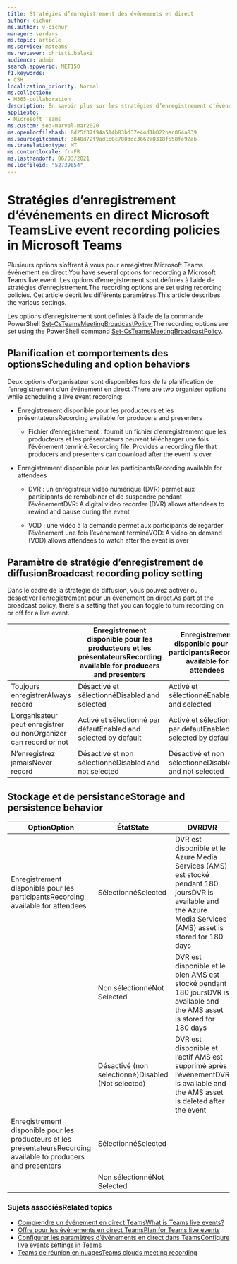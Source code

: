 ```yaml
---
title: Stratégies d’enregistrement des événements en direct
author: cichur
ms.author: v-cichur
manager: serdars
ms.topic: article
ms.service: msteams
ms.reviewer: christi.balaki
audience: admin
search.appverid: MET150
f1.keywords:
- CSH
localization_priority: Normal
ms.collection:
- M365-collaboration
description: En savoir plus sur les stratégies d’enregistrement d’événements en direct.
appliesto:
- Microsoft Teams
ms.custom: seo-marvel-mar2020
ms.openlocfilehash: 8d25f37f94a514b83bd37e44d1b022bac064a839
ms.sourcegitcommit: 3840d72f9ad1c0c7803dc3662a0318f558fe92ab
ms.translationtype: MT
ms.contentlocale: fr-FR
ms.lasthandoff: 06/03/2021
ms.locfileid: "52739654"
---
```

# <a name="live-event-recording-policies-in-microsoft-teams"></a><span data-ttu-id="39710-103">Stratégies d’enregistrement d’événements en direct Microsoft Teams</span><span class="sxs-lookup"><span data-stu-id="39710-103">Live event recording policies in Microsoft Teams</span></span>

<span data-ttu-id="39710-104">Plusieurs options s’offrent à vous pour enregistrer Microsoft Teams événement en direct.</span><span class="sxs-lookup"><span data-stu-id="39710-104">You have several options for recording a Microsoft Teams live event.</span></span> <span data-ttu-id="39710-105">Les options d’enregistrement sont définies à l’aide de stratégies d’enregistrement.</span><span class="sxs-lookup"><span data-stu-id="39710-105">The recording options are set using recording policies.</span></span> <span data-ttu-id="39710-106">Cet article décrit les différents paramètres.</span><span class="sxs-lookup"><span data-stu-id="39710-106">This article describes the various settings.</span></span>

<span data-ttu-id="39710-107">Les options d’enregistrement sont définies à l’aide de la commande PowerShell [Set-CsTeamsMeetingBroadcastPolicy.](/powershell/module/skype/set-csteamsmeetingbroadcastpolicy?view=skype-ps)</span><span class="sxs-lookup"><span data-stu-id="39710-107">The recording options are set using the PowerShell command [Set-CsTeamsMeetingBroadcastPolicy](/powershell/module/skype/set-csteamsmeetingbroadcastpolicy?view=skype-ps).</span></span>

## <a name="scheduling-and-option-behaviors"></a><span data-ttu-id="39710-108">Planification et comportements des options</span><span class="sxs-lookup"><span data-stu-id="39710-108">Scheduling and option behaviors</span></span>

<span data-ttu-id="39710-109">Deux options d’organisateur sont disponibles lors de la planification de l’enregistrement d’un événement en direct :</span><span class="sxs-lookup"><span data-stu-id="39710-109">There are two organizer options while scheduling a live event recording:</span></span>

- <span data-ttu-id="39710-110">Enregistrement disponible pour les producteurs et les présentateurs</span><span class="sxs-lookup"><span data-stu-id="39710-110">Recording available for producers and presenters</span></span>

  - <span data-ttu-id="39710-111">Fichier d’enregistrement : fournit un fichier d’enregistrement que les producteurs et les présentateurs peuvent télécharger une fois l’événement terminé.</span><span class="sxs-lookup"><span data-stu-id="39710-111">Recording file: Provides a recording file that producers and presenters can download after the event is over.</span></span>

- <span data-ttu-id="39710-112">Enregistrement disponible pour les participants</span><span class="sxs-lookup"><span data-stu-id="39710-112">Recording available for attendees</span></span>

  - <span data-ttu-id="39710-113">DVR : un enregistreur vidéo numérique (DVR) permet aux participants de rembobiner et de suspendre pendant l’événement</span><span class="sxs-lookup"><span data-stu-id="39710-113">DVR: A digital video recorder (DVR) allows attendees to rewind and pause during the event</span></span>

  - <span data-ttu-id="39710-114">VOD : une vidéo à la demande permet aux participants de regarder l’événement une fois l’événement terminé</span><span class="sxs-lookup"><span data-stu-id="39710-114">VOD: A video on demand (VOD) allows attendees to watch after the event is over</span></span>

## <a name="broadcast-recording-policy-setting"></a><span data-ttu-id="39710-115">Paramètre de stratégie d’enregistrement de diffusion</span><span class="sxs-lookup"><span data-stu-id="39710-115">Broadcast recording policy setting</span></span>

<span data-ttu-id="39710-116">Dans le cadre de la stratégie de diffusion, vous pouvez activer ou désactiver l’enregistrement pour un événement en direct.</span><span class="sxs-lookup"><span data-stu-id="39710-116">As part of the broadcast policy, there's a setting that you can toggle to turn recording on or off for a live event.</span></span>

|                                 | <span data-ttu-id="39710-117">Enregistrement disponible pour les producteurs et les présentateurs</span><span class="sxs-lookup"><span data-stu-id="39710-117">Recording available for producers and presenters</span></span> | <span data-ttu-id="39710-118">Enregistrement disponible pour les participants</span><span class="sxs-lookup"><span data-stu-id="39710-118">Recording available for attendees</span></span> |
| ------------------------------- | ---------------------------------------------------- | ------------------------------------- |
| <span data-ttu-id="39710-119">Toujours enregistrer</span><span class="sxs-lookup"><span data-stu-id="39710-119">Always record</span></span>               | <span data-ttu-id="39710-120">Désactivé et sélectionné</span><span class="sxs-lookup"><span data-stu-id="39710-120">Disabled and selected</span></span>                                | <span data-ttu-id="39710-121">Activé et sélectionné</span><span class="sxs-lookup"><span data-stu-id="39710-121">Enabled and selected</span></span>         |
| <span data-ttu-id="39710-122">L’organisateur peut enregistrer ou non</span><span class="sxs-lookup"><span data-stu-id="39710-122">Organizer can record or not</span></span> | <span data-ttu-id="39710-123">Activé et sélectionné par défaut</span><span class="sxs-lookup"><span data-stu-id="39710-123">Enabled and selected by default</span></span>                  | <span data-ttu-id="39710-124">Activé et sélectionné par défaut</span><span class="sxs-lookup"><span data-stu-id="39710-124">Enabled and selected by default</span></span>   |
| <span data-ttu-id="39710-125">N’enregistrez jamais</span><span class="sxs-lookup"><span data-stu-id="39710-125">Never record</span></span>               | <span data-ttu-id="39710-126">Désactivé et non sélectionné</span><span class="sxs-lookup"><span data-stu-id="39710-126">Disabled and not selected</span></span>                            | <span data-ttu-id="39710-127">Désactivé et non sélectionné</span><span class="sxs-lookup"><span data-stu-id="39710-127">Disabled and not selected</span></span>      |

## <a name="storage-and-persistence-behavior"></a><span data-ttu-id="39710-128">Stockage et de persistance</span><span class="sxs-lookup"><span data-stu-id="39710-128">Storage and persistence behavior</span></span>

| <span data-ttu-id="39710-129">Option</span><span class="sxs-lookup"><span data-stu-id="39710-129">Option</span></span>                                       | <span data-ttu-id="39710-130">État</span><span class="sxs-lookup"><span data-stu-id="39710-130">State</span></span>   | <span data-ttu-id="39710-131">DVR</span><span class="sxs-lookup"><span data-stu-id="39710-131">DVR</span></span>                                                   | <span data-ttu-id="39710-132">VOD</span><span class="sxs-lookup"><span data-stu-id="39710-132">VOD</span></span>                                                     | <span data-ttu-id="39710-133">Enregistrement</span><span class="sxs-lookup"><span data-stu-id="39710-133">Recording</span></span>                |
| ------------------------------------------------ | ------------ | --------------------------------------------------------- | ----------------------------------------------------------- | ---------------------------- |
| <span data-ttu-id="39710-134">Enregistrement disponible pour les participants</span><span class="sxs-lookup"><span data-stu-id="39710-134">Recording available for attendees</span></span> | <span data-ttu-id="39710-135">Sélectionné</span><span class="sxs-lookup"><span data-stu-id="39710-135">Selected</span></span>     | <span data-ttu-id="39710-136">DVR est disponible et le Azure Media Services (AMS) est stocké pendant 180 jours</span><span class="sxs-lookup"><span data-stu-id="39710-136">DVR is available and the Azure Media Services (AMS) asset is stored for 180 days</span></span> | <span data-ttu-id="39710-137">Les participants peuvent accéder à l’événement et le regarder</span><span class="sxs-lookup"><span data-stu-id="39710-137">Attendee can access and watch the event</span></span>                     |                              |
|                                                  | <span data-ttu-id="39710-138">Non sélectionné</span><span class="sxs-lookup"><span data-stu-id="39710-138">Not Selected</span></span> | <span data-ttu-id="39710-139">DVR est disponible et le bien AMS est stocké pendant 180 jours</span><span class="sxs-lookup"><span data-stu-id="39710-139">DVR is available and the AMS asset is stored for 180 days</span></span> | <span data-ttu-id="39710-140">Le participant ne sera pas autorisé à accéder à l’événement une fois celui-ci terminé</span><span class="sxs-lookup"><span data-stu-id="39710-140">Attendee won't get access into the event after it's over</span></span> |                              |
||<span data-ttu-id="39710-141">Désactivé (non sélectionné)</span><span class="sxs-lookup"><span data-stu-id="39710-141">Disabled (Not selected)</span></span>|<span data-ttu-id="39710-142">DVR est disponible et l’actif AMS est supprimé après l’événement</span><span class="sxs-lookup"><span data-stu-id="39710-142">DVR is available and the AMS asset is deleted after the event</span></span>|<span data-ttu-id="39710-143">Le participant ne sera pas autorisé à accéder à l’événement une fois celui-ci terminé</span><span class="sxs-lookup"><span data-stu-id="39710-143">Attendee won't get access into the event after it's over</span></span>||
| <span data-ttu-id="39710-144">Enregistrement disponible pour les producteurs et les présentateurs</span><span class="sxs-lookup"><span data-stu-id="39710-144">Recording available to producers and presenters</span></span> | <span data-ttu-id="39710-145">Sélectionné</span><span class="sxs-lookup"><span data-stu-id="39710-145">Selected</span></span>     |                                                           |                                                             | <span data-ttu-id="39710-146">Un mp4 est créé et stocké</span><span class="sxs-lookup"><span data-stu-id="39710-146">An MP4 is created and stored</span></span> |
|                                                  | <span data-ttu-id="39710-147">Non sélectionné</span><span class="sxs-lookup"><span data-stu-id="39710-147">Not Selected</span></span> |                                                           |                                                             | <span data-ttu-id="39710-148">Aucun fichier n’est créé</span><span class="sxs-lookup"><span data-stu-id="39710-148">No file is created</span></span>           |

### <a name="related-topics"></a><span data-ttu-id="39710-149">Sujets associés</span><span class="sxs-lookup"><span data-stu-id="39710-149">Related topics</span></span>

- [<span data-ttu-id="39710-150">Comprendre un événement en direct Teams</span><span class="sxs-lookup"><span data-stu-id="39710-150">What is Teams live events?</span></span>](what-are-teams-live-events.md)
- [<span data-ttu-id="39710-151">Offre pour les événements en direct Teams</span><span class="sxs-lookup"><span data-stu-id="39710-151">Plan for Teams live events</span></span>](plan-for-teams-live-events.md)
- [<span data-ttu-id="39710-152">Configurer les paramètres d’événements en direct dans Teams</span><span class="sxs-lookup"><span data-stu-id="39710-152">Configure live events settings in Teams</span></span>](configure-teams-live-events.md)
- [<span data-ttu-id="39710-153">Teams de réunion en nuages</span><span class="sxs-lookup"><span data-stu-id="39710-153">Teams clouds meeting recording</span></span>](../cloud-recording.md)
